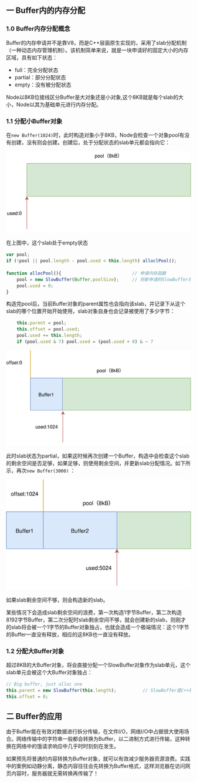 ## 一 Buffer内的内存分配

### 1.0 Buffer内存分配概念

Buffer的内存申请并不是靠V8，而是C++层面原生实现的，采用了slab分配机制（一种动态内存管理机制）。该机制简单来说，就是一块申请好的固定大小的内存区域，具有如下状态：
- full：完全分配状态
- partial：部分分配状态
- empty：没有被分配状态

Node以8KB位接线区分Buffer是大对象还是小对象,这个8KB就是每个slab的大小，Node以其为基础单元进行内存分配。

### 1.1 分配小Buffer对象

在`new Buffer(1024)`时，此时构造对象小于8KB，Node会检查一个对象pool有没有创建，没有则会创建。创建后，处于分配状态的slab单元都会指向它：

![](../images/node/buffer-01.svg)  

在上图中，这个slab处于empty状态

```js
var pool;
if (!pool || pool.length - pool.used < this.length) alloclPool();

function allocPool(){                           // 申请内存函数
    pool = new SlowBuffer(Buffer.poolSize);     // 将新申请的SlowBuffer对象指向pool
    pool.used = 0;
}
```

构造完pool后，当前Buffer对象的parent属性也会指向该slab，并记录下从这个slab的哪个位置开始开始使用，slab对象自身也会记录被使用了多少字节： 
```js
    this.parent = pool;
    this.offset = pool.used;
    pool.used += this.length;
    if (pool.used & 7) pool.used = (pool.used + 8) & ~ 7
```

![](../images/node/buffer-02.svg)  

此时slab状态为partial，如果这时候再次创建一个Buffer，构造中会检查这个slab的剩余空间是否足够，如果足够，则使用剩余空间，并更新slab分配情况。如下所示，再次`new Buffer(3000)` ：  

![](../images/node/buffer-03.svg)   

如果slab剩余空间不够，则会构造新的slab。   

某些情况下会造成slab剩余空间的浪费，第一次构造1字节Buffer，第二次构造8192字节Buffer，第二次分配时slab剩余空间不够，就会创建新的slab，则刚才的slab将会被一个1字节的Buffer对象独占，也就会造成一个极端情况：这个1字节的Buffer一直没有释放，相应的这8KB也一直没有释放。  

### 1.2 分配大Buffer对象

超过8KB的大Buffer对象，将会直接分配一个SlowBuffer对象作为slab单元，这个slab单元会被这个大Buffer对象独占：
```js
// Big buffer, just alloc one
this.parent = new SlowBuffer(this.length);          // SlowBuffer是C++模块
this.offset = 0;
```

## 二 Buffer的应用

由于Buffer能在有效对数据进行拆分传输，在文件I/O，网络I/O中占据很大使用场合。网络传输中的字符串一般都会转换为Buffer，以二进制方式进行传输，这种转换在网络中的饿请求响应中几乎时时刻刻在发生。  

如果预先将普通的内容转换为Buffer对象，就可以有效减少服务器资源浪费。实践中的案例如动静分离，静态内容往往会先转换为Buffer格式，这样浏览器在访问网页内容时，服务器就无需转换再传输了！  